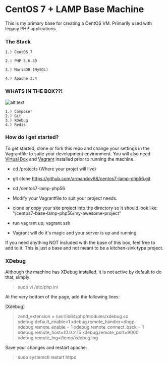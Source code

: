 # CentOS 7 + LAMP Base Machine

This is my primary base for creating a CentOS VM. Primarily used with legacy PHP applications.

### The Stack

    1.) CentOS 7
    
    2.) PHP 5.6.30

    3.) MariaDB (MySQL)

    4.) Apache 2.4

### WHATS IN THE BOX??!
![alt text](https://cnet3.cbsistatic.com/img/U2LRDk7z34-x736xlLWgn8KtCpQ=/fit-in/570x0/2017/01/14/6d8103f7-a52d-46de-98d0-56d0e9d79804/se7en.png "What's in the box??!")

    1.) Composer
    2.) Git
    3.) XDebug 
    4.) Redis

### How do I get started?

To get started, clone or fork this repo and change your settings in the Vagrantfile to suite your development environment.
You will also need [Virtual Box](https://www.virtualbox.org/wiki/Downloads) and [Vagrant](https://www.vagrantup.com/) installed prior to running the machine.

* cd /projects (Where your projet will live)

* git clone https://github.com/armandov88/centos7-lamp-php56.git

* cd /centos7-lamp-php56

* Modify your Vagrantfile to suit your project needs.

* clone or copy your site project into the directory so it should look like: "/centos7-base-lamp-php56/my-awesome-project"

* run vagrant up; vagrant ssh

* Vagrant will do it's magic and your server is up and running. 

If you need anything NOT included with the base of this box, feel free to add to it. This is just a base and not meant to be a kitchen-sink type project.


### XDebug

Although the machine has XDebug installed, it is not active by default to do that, simply:

> sudo vi /etc/php.ini

At the very bottom of the page, add the following lines:

[Xdebug]

>zend_extension = /usr/lib64/php/modules/xdebug.so
xdebug.default_enable=1
xdebug.remote_handler=dbgp
xdebug.remote_enable = 1
xdebug.remote_connect_back = 1
xdebug.remote_host=10.0.2.15
xdebug.remote_port=9000
xdebug.remote_log=/temp/xdebug.log

Save your changes and restart apache:

> sudo systemctl restart httpd
